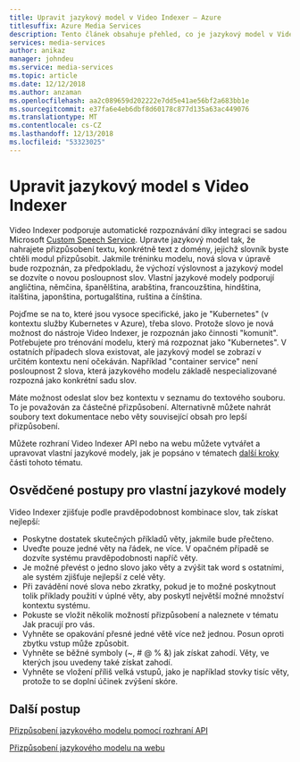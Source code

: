```yaml
---
title: Upravit jazykový model v Video Indexer – Azure
titlesuffix: Azure Media Services
description: Tento článek obsahuje přehled, co je jazykový model v Video Indexer a jak ji přizpůsobit.
services: media-services
author: anikaz
manager: johndeu
ms.service: media-services
ms.topic: article
ms.date: 12/12/2018
ms.author: anzaman
ms.openlocfilehash: aa2c089659d202222e7dd5e41ae56bf2a683bb1e
ms.sourcegitcommit: e37fa6e4eb6dbf8d60178c877d135a63ac449076
ms.translationtype: MT
ms.contentlocale: cs-CZ
ms.lasthandoff: 12/13/2018
ms.locfileid: "53323025"
---
```

# <a name="customize-a-language-model-with-video-indexer"></a>Upravit jazykový model s Video Indexer

Video Indexer podporuje automatické rozpoznávání díky integraci se sadou Microsoft [Custom Speech Service](https://azure.microsoft.com/services/cognitive-services/custom-speech-service/). Upravte jazykový model tak, že nahrajete přizpůsobení textu, konkrétně text z domény, jejichž slovník byste chtěli modul přizpůsobit. Jakmile tréninku modelu, nová slova v úpravě bude rozpoznán, za předpokladu, že výchozí výslovnost a jazykový model se dozvíte o novou posloupnost slov. Vlastní jazykové modely podporují angličtina, němčina, španělština, arabština, francouzština, hindština, italština, japonština, portugalština, ruština a čínština.

Pojďme se na to, které jsou vysoce specifické, jako je "Kubernetes" (v kontextu služby Kubernetes v Azure), třeba slovo. Protože slovo je nová možnost do nástroje Video Indexer, je rozpoznán jako činnosti "komunit". Potřebujete pro trénování modelu, který má rozpoznat jako "Kubernetes". V ostatních případech slova existovat, ale jazykový model se zobrazí v určitém kontextu není očekáván. Například "container service" není posloupnost 2 slova, která jazykového modelu základě nespecializované rozpozná jako konkrétní sadu slov.

Máte možnost odeslat slov bez kontextu v seznamu do textového souboru. To je považován za částečné přizpůsobení. Alternativně můžete nahrát soubory text dokumentace nebo věty související obsah pro lepší přizpůsobení.

Můžete rozhraní Video Indexer API nebo na webu můžete vytvářet a upravovat vlastní jazykové modely, jak je popsáno v tématech [další kroky](#next-steps) části tohoto tématu.

## <a name="best-practices-for-custom-language-models"></a>Osvědčené postupy pro vlastní jazykové modely

Video Indexer zjišťuje podle pravděpodobnost kombinace slov, tak získat nejlepší:

* Poskytne dostatek skutečných příkladů věty, jakmile bude přečteno.
* Uveďte pouze jedné věty na řádek, ne více. V opačném případě se dozvíte systému pravděpodobnosti napříč věty.
* Je možné převést o jedno slovo jako věty a zvýšit tak word s ostatními, ale systém zjišťuje nejlepší z celé věty.
* Při zavádění nové slova nebo zkratky, pokud je to možné poskytnout tolik příklady použití v úplné věty, aby poskytl největší možné množství kontextu systému.
* Pokuste se vložit několik možností přizpůsobení a naleznete v tématu Jak pracují pro vás.
* Vyhněte se opakování přesné jedné větě více než jednou. Posun oproti zbytku vstup může způsobit.
* Vyhněte se běžné symboly (~, # @ % &) jak získat zahodí. Věty, ve kterých jsou uvedeny také získat zahodí.
* Vyhněte se vložení příliš velká vstupů, jako je například stovky tisíc věty, protože to se doplní účinek zvýšení skóre.

## <a name="next-steps"></a>Další postup

[Přizpůsobení jazykového modelu pomocí rozhraní API](customize-language-model-with-api.md)

[Přizpůsobení jazykového modelu na webu](customize-language-model-with-website.md)
